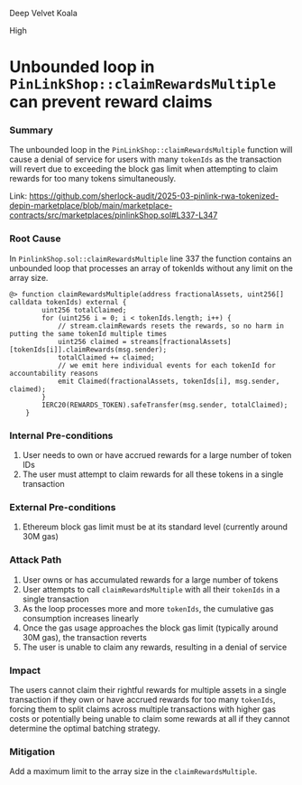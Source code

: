 Deep Velvet Koala

High

# Unbounded loop in `PinLinkShop::claimRewardsMultiple` can prevent reward claims

### Summary

The unbounded loop in the `PinLinkShop::claimRewardsMultiple` function will cause a denial of service for users with many `tokenIds` as the transaction will revert due to exceeding the block gas limit when attempting to claim rewards for too many tokens simultaneously.

Link: https://github.com/sherlock-audit/2025-03-pinlink-rwa-tokenized-depin-marketplace/blob/main/marketplace-contracts/src/marketplaces/pinlinkShop.sol#L337-L347

### Root Cause

In `PinlinkShop.sol::claimRewardsMultiple` line 337 the function contains an unbounded loop that processes an array of tokenIds without any limit on the array size.

```solidity
@> function claimRewardsMultiple(address fractionalAssets, uint256[] calldata tokenIds) external {
        uint256 totalClaimed;
        for (uint256 i = 0; i < tokenIds.length; i++) {
            // stream.claimRewards resets the rewards, so no harm in putting the same tokenId multiple times
            uint256 claimed = streams[fractionalAssets][tokenIds[i]].claimRewards(msg.sender);
            totalClaimed += claimed;
            // we emit here individual events for each tokenId for accountability reasons
            emit Claimed(fractionalAssets, tokenIds[i], msg.sender, claimed);
        }
        IERC20(REWARDS_TOKEN).safeTransfer(msg.sender, totalClaimed);
    }
```

### Internal Pre-conditions

1. User needs to own or have accrued rewards for a large number of token IDs
2. The user must attempt to claim rewards for all these tokens in a single transaction



### External Pre-conditions

1. Ethereum block gas limit must be at its standard level (currently around 30M gas)

### Attack Path

1. User owns or has accumulated rewards for a large number of tokens
2. User attempts to call `claimRewardsMultiple` with all their `tokenIds` in a single transaction
3. As the loop processes more and more `tokenIds`, the cumulative gas consumption increases linearly
4. Once the gas usage approaches the block gas limit (typically around 30M gas), the transaction reverts
5. The user is unable to claim any rewards, resulting in a denial of service

### Impact

The users cannot claim their rightful rewards for multiple assets in a single transaction if they own or have accrued rewards for too many `tokenIds`, forcing them to split claims across multiple transactions with higher gas costs or potentially being unable to claim some rewards at all if they cannot determine the optimal batching strategy.

### Mitigation

Add a maximum limit to the array size in the `claimRewardsMultiple`. 
